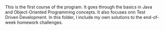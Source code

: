 This is the first course of the program. It goes through the basics in Java and Object-Oriented Programming concepts. It also focuses onn Test Driven Development. In this folder, I include my own solutions to the end-of-week homework challenges.
